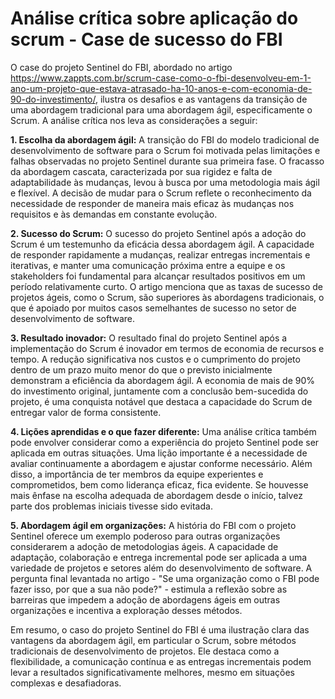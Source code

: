 # Análise crítica sobre aplicação do scrum - Case de sucesso do FBI

O case do projeto Sentinel do FBI, abordado no artigo https://www.zappts.com.br/scrum-case-como-o-fbi-desenvolveu-em-1-ano-um-projeto-que-estava-atrasado-ha-10-anos-e-com-economia-de-90-do-investimento/, ilustra os desafios e as vantagens da transição de uma abordagem tradicional para uma abordagem ágil, especificamente o Scrum. A análise crítica nos leva as considerações a seguir:

**1. Escolha da abordagem ágil:**
A transição do FBI do modelo tradicional de desenvolvimento de software para o Scrum foi motivada pelas limitações e falhas observadas no projeto Sentinel durante sua primeira fase. O fracasso da abordagem cascata, caracterizada por sua rigidez e falta de adaptabilidade às mudanças, levou à busca por uma metodologia mais ágil e flexível. A decisão de mudar para o Scrum reflete o reconhecimento da necessidade de responder de maneira mais eficaz às mudanças nos requisitos e às demandas em constante evolução.

**2. Sucesso do Scrum:**
O sucesso do projeto Sentinel após a adoção do Scrum é um testemunho da eficácia dessa abordagem ágil. A capacidade de responder rapidamente a mudanças, realizar entregas incrementais e iterativas, e manter uma comunicação próxima entre a equipe e os stakeholders foi fundamental para alcançar resultados positivos em um período relativamente curto. O artigo menciona que as taxas de sucesso de projetos ágeis, como o Scrum, são superiores às abordagens tradicionais, o que é apoiado por muitos casos semelhantes de sucesso no setor de desenvolvimento de software.

**3. Resultado inovador:**
O resultado final do projeto Sentinel após a implementação do Scrum é inovador em termos de economia de recursos e tempo. A redução significativa nos custos e o cumprimento do projeto dentro de um prazo muito menor do que o previsto inicialmente demonstram a eficiência da abordagem ágil. A economia de mais de 90% do investimento original, juntamente com a conclusão bem-sucedida do projeto, é uma conquista notável que destaca a capacidade do Scrum de entregar valor de forma consistente.

**4. Lições aprendidas e o que fazer diferente:**
Uma análise crítica também pode envolver considerar como a experiência do projeto Sentinel pode ser aplicada em outras situações. Uma lição importante é a necessidade de avaliar continuamente a abordagem e ajustar conforme necessário. Além disso, a importância de ter membros da equipe experientes e comprometidos, bem como liderança eficaz, fica evidente. Se houvesse mais ênfase na escolha adequada de abordagem desde o início, talvez parte dos problemas iniciais tivesse sido evitada.

**5. Abordagem ágil em organizações:** 
A história do FBI com o projeto Sentinel oferece um exemplo poderoso para outras organizações considerarem a adoção de metodologias ágeis. A capacidade de adaptação, colaboração e entrega incremental pode ser aplicada a uma variedade de projetos e setores além do desenvolvimento de software. A pergunta final levantada no artigo - "Se uma organização como o FBI pode fazer isso, por que a sua não pode?" - estimula a reflexão sobre as barreiras que impedem a adoção de abordagens ágeis em outras organizações e incentiva a exploração desses métodos.

Em resumo, o caso do projeto Sentinel do FBI é uma ilustração clara das vantagens da abordagem ágil, em particular o Scrum, sobre métodos tradicionais de desenvolvimento de projetos. Ele destaca como a flexibilidade, a comunicação contínua e as entregas incrementais podem levar a resultados significativamente melhores, mesmo em situações complexas e desafiadoras.
